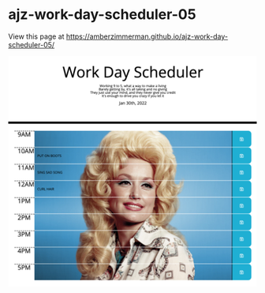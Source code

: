 # ajz-work-day-scheduler-05

View this page at https://amberzimmerman.github.io/ajz-work-day-scheduler-05/

![screen shot desktop view of Day Planner when all the hours are in the past and it reveals a photo of Dolly Parton](/Assets/images/schedule-screenshot.png)